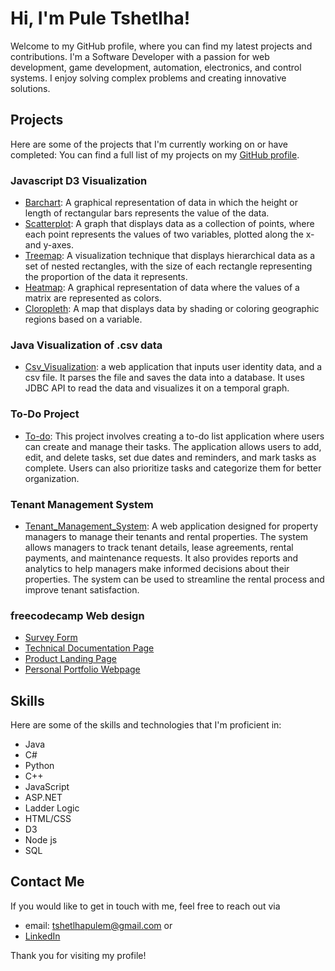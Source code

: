 # Hi, I'm Pule Tshetlha!


Welcome to my GitHub profile, where you can find my latest projects and contributions.
I'm a Software Developer with a passion for  web development, game development, automation, electronics, and control systems.
I enjoy solving complex problems and creating innovative solutions.


## Projects


Here are some of the projects that I'm currently working on or have completed:
You can find a full list of my projects on my [GitHub profile](https://github.com/Pzzles).
### Javascript D3 Visualization

*  [Barchart](https://github.com/Pzzles/D3-Barchart): A graphical representation of data in which the height or length of rectangular bars represents the value of the data.
*  [Scatterplot](https://github.com/Pzzles/D3-Scatterplot): A graph that displays data as a collection of points, where each point represents the values of two variables, plotted along the x- and y-axes.
*  [Treemap](https://github.com/Pzzles/D3-Treemap): A visualization technique that displays hierarchical data as a set of nested rectangles, with the size of each rectangle representing the proportion of the data it represents.
*  [Heatmap](https://github.com/Pzzles/D3-Heatmap): A graphical representation of data where the values of a matrix are represented as colors.
*  [Cloropleth](https://github.com/Pzzles/D3-Cloropleth): A map that displays data by shading or coloring geographic regions based on a variable.


### Java Visualization of .csv data

* [Csv_Visualization](https://github.com/Pzzles/Visualize-csvData): a web application that inputs user identity data, and a csv file. It parses the file and saves the data into a database. It uses JDBC API to read the data and visualizes it on a temporal graph.


### To-Do Project

* [To-do](https://github.com/Pzzles/To-do-Project): This project involves creating a to-do list application where users can create and manage their tasks. The application allows users to add, edit, and delete tasks, set due dates and reminders, and mark tasks as complete. Users can also prioritize tasks and categorize them for better organization.


### Tenant Management System

* [Tenant_Management_System](https://github.com/Pzzles/Tenant_Management_System): A web application designed for property managers to manage their tenants and rental properties. The system allows managers to track tenant details, lease agreements, rental payments, and maintenance requests. It also provides reports and analytics to help managers make informed decisions about their properties. The system can be used to streamline the rental process and improve tenant satisfaction.


### freecodecamp Web design

* [Survey Form](https://github.com/Pzzles/Survey_Form)
* [Technical Documentation Page](https://github.com/Pzzles/Technical_Doc)
* [Product Landing Page](https://github.com/Pzzles/Product_Landing_Page)
* [Personal Portfolio Webpage](https://github.com/Pzzles/Personal_Portfolio_Webpage)


## Skills

Here are some of the skills and technologies that I'm proficient in:

* Java
* C#
* Python
* C++
* JavaScript
* ASP.NET
* Ladder Logic
* HTML/CSS
* D3
* Node js
* SQL


## Contact Me


If you would like to get in touch with me, feel free to reach out via 
* email: tshetlhapulem@gmail.com
or
* [LinkedIn](https://www.linkedin.com/in/pule-tshetlha/)

Thank you for visiting my profile!
